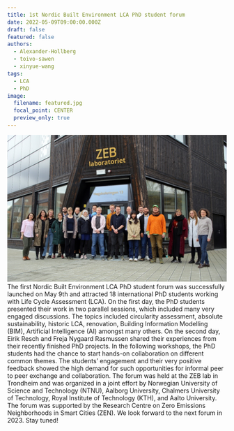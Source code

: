 ```yaml
---
title: 1st Nordic Built Environment LCA PhD student forum
date: 2022-05-09T09:00:00.000Z
draft: false
featured: false
authors:
  - Alexander-Hollberg
  - toivo-sawen
  - xinyue-wang
tags:
  - LCA
  - PhD
image:
  filename: featured.jpg
  focal_point: CENTER
  preview_only: true
---
```

![twinable](featured.jpg)
The first Nordic Built Environment LCA PhD student forum was successfully launched on May 9th and attracted 18 international PhD students working with Life Cycle Assessment (LCA). 
On the first day, the PhD students presented their work in two parallel sessions, which included many very engaged discussions. The topics included circularity assessment, absolute sustainability, historic LCA, renovation, Building Information Modelling (BIM), Artificial Intelligence (AI) amongst many others. 
On the second day, Eirik Resch and Freja Nygaard Rasmussen shared their experiences from their recently finished PhD projects. In the following workshops, the PhD students had the chance to start hands-on collaboration on different common themes. The students’ engagement and their very positive feedback showed the high demand for such opportunities for informal peer to peer exchange and collaboration.
The forum was held at the ZEB lab in Trondheim and was organized in a joint effort by Norwegian University of Science and Technology (NTNU), Aalborg University, Chalmers University of Technology, Royal Institute of Technology (KTH), and Aalto University. The forum was supported by the Research Centre on Zero Emissions Neighborhoods in Smart Cities (ZEN). We look forward to the next forum in 2023. Stay tuned!
